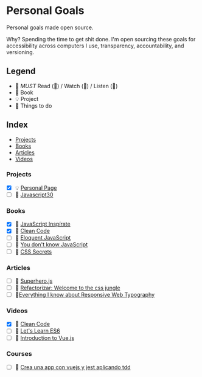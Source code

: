 # Personal Goals

Personal goals made open source.

Why? Spending the time to get shit done. I'm open sourcing these goals for
accessibility across computers I use, transparency, accountability, and
versioning.

## Legend

* :muscle: _MUST_ Read (📄) / Watch (🎥) / Listen (🎼)
* :closed_book: Book
* :bulb: Project
* :rocket: Things to do

## Index

* [Projects](#projects)
* [Books](#books)
* [Articles](#articles)
* [Videos](#videos)

### Projects

* [x] :bulb: [Personal Page](https://letzgar.github.io/)
* [ ] :rocket: [Javascript30](https://javascript30.com/)

### Books

* [x] :closed_book:
      [JavaScript Inspírate](https://leanpub.com/javascript-inspirate)
* [x] :closed_book:
      [Clean Code](https://www.safaribooksonline.com/library/view/clean-code/9780136083238/)
* [ ] :closed_book: [Eloquent JavaScript](http://eloquentjavascript.net)
* [ ] :closed_book:
      [You don't know JavaScript](http://search.oreilly.com/?i=1;q=You+Don%27t+Know+JS;q1=Books;x=0;x1=t1;y=0&act=fc_contenttype_Books)
* [ ] :closed_book:
      [CSS Secrets](http://shop.oreilly.com/product/0636920031123.do)

### Articles

* [ ] :page_facing_up: [Superhero.js](http://superherojs.com/)
* [ ] :page_facing_up:
      [Refactorizar: Welcome to the css jungle](https://octuweb.com/refactorizar-welcome-the-css-jungle/)
* [ ] :page_facing_up:[Everything I know about Responsive Web Typography](https://zellwk.com/blog/responsive-typography/)

### Videos

* [x] 🎥
      [Clean Code](https://www.safaribooksonline.com/library/view/clean-code/9780134661742/)
* [ ] 🎥
      [Let's Learn ES6](https://www.youtube.com/watch?v=LTbnmiXWs2k&list=PL57atfCFqj2h5fpdZD-doGEIs0NZxeJTX)
* [ ] 🎥 [Introduction to Vue.js](https://frontendmasters.com/courses/vue/)

### Courses

* [ ] :rocket:
      [Crea una app con vuejs y jest aplicando tdd](https://pro.codely.tv/library/crea-una-app-con-vuejs-y-jest-aplicando-tdd)
